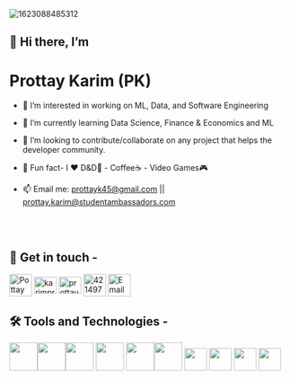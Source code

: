 ![1623088485312](https://user-images.githubusercontent.com/70666023/122691198-7fab4400-d271-11eb-9f4b-d4c8324bb38b.jpg)

## 🖖 Hi there, I’m 
# Prottay Karim (PK)</span>

- 👀 I’m interested in working on  ML, Data, and Software Engineering
- 🌱 I’m currently learning Data Science, Finance & Economics and ML
- 🚀 I’m looking to contribute/collaborate on any project that helps the developer community.  
- 🧙 Fun fact- I ❤️ D&D🐉 - Coffee☕ - Video Games🎮

- 📫 Email me: [prottayk45@gmail.com](mailto:prottayk45@gmail.com) || [prottay.karim@studentambassadors.com](mailto:prottay.karim@studentambassadors.com)

<br></br>
## 🔗 Get in touch -
<p align="left">
<a href="https://medium.com/@prottaykarim" target="blank"><img align="center" src="https://cdn4.iconfinder.com/data/icons/social-media-circle-7/512/Medium_circle-512.png" alt="Pottay Karim" height="40" width="40" /></a>
<a href="https://twitter.com/karim_prottay" target="blank"><img align="center" src="https://raw.githubusercontent.com/rahuldkjain/github-profile-readme-generator/master/src/images/icons/Social/twitter.svg" alt="karimprottay" height="30" width="40" /></a>
<a href="https://www.linkedin.com/in/prottayk/" target="blank"><img align="center" src="https://raw.githubusercontent.com/rahuldkjain/github-profile-readme-generator/master/src/images/icons/Social/linked-in-alt.svg" alt="prottay karim" height="30" width="40" /></a>
<a href="https://www.hackerrank.com/prottayk45" target="blank"><img align="center" src="https://kg.diffbot.com/image/api/get?fetch=yes&url=g%3Cj7P0St%7D9u.LnOv%7BI%7C%40g7.pBYINs%3Ff%7CGZ7jr-tGZhWf%3DK%2FOvy%5Bp%3CSKbs8i%7CEyDj%7BCm_ry%5B9%3EK%2FS%7B%3Af%3BEX" alt="4214976" height="40" width="40" /></a>
<a href="mailto:prottayk45@gmail.com" target="blank"><img align="center" src="https://i.pinimg.com/originals/8f/c3/7b/8fc37b74b608a622588fbaa361485f32.png" alt="Email Prottay Karim" height="40" width="40" /></a>

## 🛠️ Tools and Technologies -
<img height = "50" src="https://www.python.org/static/opengraph-icon-200x200.png"><img height = "50" src="https://1000logos.net/wp-content/uploads/2020/08/Django-Logo.png"><img height = "50" src="https://docs.zeet.co/assets/images/flask-a3319b33492c2abbf2abfc0403064405.png"> <img height = "50" src="https://www.oracle.com/a/ocom/img/cb71-java-logo.png"> <img height = "50" src="https://upload.wikimedia.org/wikipedia/commons/thumb/6/61/HTML5_logo_and_wordmark.svg/1200px-HTML5_logo_and_wordmark.svg.png"><img height = "50" src="https://upload.wikimedia.org/wikipedia/commons/thumb/d/d5/CSS3_logo_and_wordmark.svg/1200px-CSS3_logo_and_wordmark.svg.png">                                                <img height = "40" src="https://www.w3schools.com/whatis/img_js.png">
<img height = "40" src="https://styles.redditmedia.com/t5_2qm6k/styles/communityIcon_dhjr6guc03x51.png?width=256&s=3e825b7205c7f497d4695028e358d26ee359f84b">
<img height = "40" src="https://upload.wikimedia.org/wikipedia/commons/thumb/2/27/PHP-logo.svg/1200px-PHP-logo.svg.png">
  <img height = "40" src="https://commons.wikimedia.org/wiki/File:R_logo.svg#/media/File:R_logo.svg">
<!---
prottayislive/prottayislive is your go to connect with me!
--->
